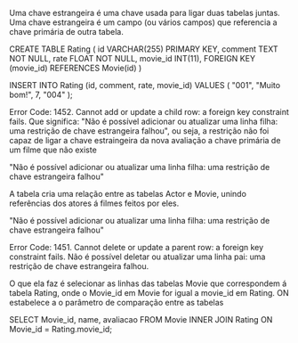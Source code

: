 <!-- EXERCICIO 1 -->

<!-- A) -->
Uma chave estrangeira é uma chave usada para ligar duas tabelas juntas. Uma chave estrangeira é um campo (ou vários campos) que referencia a chave primária de outra tabela. 

<!-- B) -->
CREATE TABLE Rating (
    id VARCHAR(255) PRIMARY KEY,
    comment TEXT NOT NULL,
    rate FLOAT NOT NULL,
    movie_id INT(11),
    FOREIGN KEY (movie_id) REFERENCES Movie(id)
)

INSERT INTO Rating (id, comment, rate, movie_id) 
VALUES (
    "001",
    "Muito bom!",
    7,
    "004"
);
<!-- C -->
Error Code: 1452. Cannot add or update a child row: a foreign key constraint fails. Que significa:
"Não é possível adicionar ou atualizar uma linha filha: uma restrição de chave estrangeira falhou", ou seja, a restrição não foi capaz de ligar a chave estraingeira da nova avaliação a chave primária de um filme que não existe

<!-- E -->
"Não é possível adicionar ou atualizar uma linha filha: uma restrição de chave estrangeira falhou"

<!-- Exercicio 2 -->

<!-- A) -->
A tabela cria uma relação entre as tabelas Actor e Movie, unindo referências dos atores á filmes feitos por eles.

<!-- C) -->
"Não é possível adicionar ou atualizar uma linha filha: uma restrição de chave estrangeira falhou"

<!-- D -->
Error Code: 1451. Cannot delete or update a parent row: a foreign key constraint fails.
Não é possível deletar ou atualizar uma linha pai: uma restrição de chave estrangeira falhou.

<!-- Exercicio 3 -->
<!-- A -->
O que ela faz é selecionar as linhas das tabelas Movie que correspondem á tabela Rating, onde o Movie_id em Movie for igual a movie_id em Rating. ON estabelece a o parâmetro de comparação entre as tabelas

<!-- B -->
SELECT Movie_id, name, avaliacao FROM Movie INNER JOIN Rating ON Movie_id = Rating.movie_id;